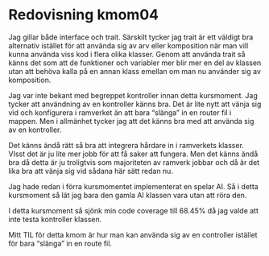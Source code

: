 ---
---
Redovisning kmom04
=========================

Jag gillar både interface och trait. Särskilt tycker jag trait är ett väldigt bra alternativ istället för att använda sig av arv eller komposition när man vill kunna använda
viss kod i flera olika klasser. Genom att använda trait så känns det som att de funktioner och variabler mer blir mer en del av klassen utan att behöva kalla på en annan klass
emellan om man nu använder sig av komposition.

Jag var inte bekant med begreppet kontroller innan detta kursmoment. Jag tycker att användning av en kontroller känns bra. Det är lite nytt att vänja sig vid och konfigurera i
ramverket än att bara “slänga” in en router fil i mappen. Men i allmänhet tycker jag att det känns bra med att använda sig av en kontroller.

Det känns ändå rätt så bra att integrera hårdare in i ramverkets klasser. VIsst det är ju lite mer jobb för att få saker att fungera. Men det känns ändå bra då detta är ju
troligtvis som majoriteten av ramverk jobbar och då är det lika bra att vänja sig vid sådana här sätt redan nu.

Jag hade redan i förra kursmomentet implementerat en spelar AI. Så i detta kursmoment så lät jag bara den gamla AI klassen vara utan att röra den.

I detta kursmoment så sjönk min code coverage till 68.45% då jag valde att inte testa kontroller klassen.

Mitt TIL för detta kmom är hur man kan använda sig av en controller istället för bara “slänga” in en route fil.
